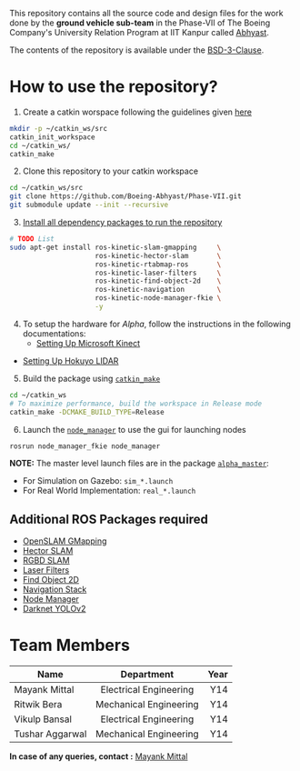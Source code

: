 This repository contains all the source code and design files for the work done by the __ground vehicle sub-team__ in the Phase-VII of The Boeing Company's University Relation Program at IIT Kanpur called [Abhyast](https://www.iitk.ac.in/dord/boeing/public/).

The contents of the repository is available under the [BSD-3-Clause](https://opensource.org/licenses/BSD-3-Clause).

# How to use the repository?

1. Create a catkin worspace following the guidelines given [here](http://wiki.ros.org/catkin/Tutorials/create_a_workspace)
```bash
mkdir -p ~/catkin_ws/src
catkin_init_workspace
cd ~/catkin_ws/
catkin_make
```

2. Clone this repository to your catkin workspace
```bash
cd ~/catkin_ws/src
git clone https://github.com/Boeing-Abhyast/Phase-VII.git
git submodule update --init --recursive
```

3. [Install all dependency packages to run the repository](#additional-ros-packages-required)
```bash
# TODO List
sudo apt-get install ros-kinetic-slam-gmapping     \
                     ros-kinetic-hector-slam       \
                     ros-kinetic-rtabmap-ros       \
                     ros-kinetic-laser-filters     \
                     ros-kinetic-find-object-2d    \
                     ros-kinetic-navigation        \
                     ros-kinetic-node-manager-fkie \
                     -y
```

4. To setup the hardware for *Alpha*, follow the instructions in the following documentations:
	* [Setting Up Microsoft Kinect](hardware_module/hardware_kinect/README.md)
  * [Setting Up Hokuyo LIDAR](hardware_module/hardware_hokuyo/README.md)

5. Build the package using [`catkin_make`](http://wiki.ros.org/catkin/commands/catkin_make)
```bash
cd ~/catkin_ws
# To maximize performance, build the workspace in Release mode
catkin_make -DCMAKE_BUILD_TYPE=Release
```

6. Launch the [`node_manager`](https://fkie.github.io/multimaster_fkie/node_manager.html) to use the gui for launching nodes
```bash
rosrun node_manager_fkie node_manager       
```

__NOTE:__ The master level launch files are in the package [`alpha_master`](debug_module/alpha_master):
* For Simulation on Gazebo: `sim_*.launch`
* For Real World Implementation: `real_*.launch`

## <a name="additional-ros-packages-required"></a>Additional ROS Packages required

* [OpenSLAM GMapping](http://wiki.ros.org/gmapping)
* [Hector SLAM](http://wiki.ros.org/hector_slam)
* [RGBD SLAM](http://wiki.ros.org/rtabmap_ros)
* [Laser Filters](http://wiki.ros.org/laser_filters)
* [Find Object 2D](http://wiki.ros.org/find_object_2d)
* [Navigation Stack](http://wiki.ros.org/navigation)
* [Node Manager](https://fkie.github.io/multimaster_fkie/node_manager.html)
* [Darknet YOLOv2](https://github.com/leggedrobotics/darknet_ros)

# Team Members

| Name | Department | Year |
| ------------- |:-------------:| -----:|
| Mayank Mittal | Electrical Engineering | Y14 |
| Ritwik Bera | Mechanical Engineering | Y14 |
| Vikulp Bansal | Electrical Engineering | Y14 |
| Tushar Aggarwal | Mechanical Engineering | Y14 |

__In case of any queries, contact :__ [Mayank Mittal](mayankm96.github.io)
